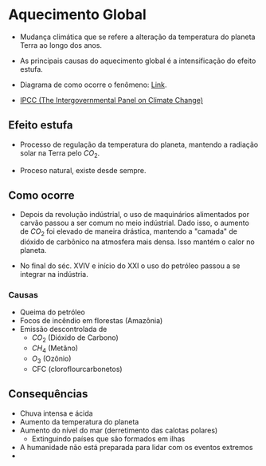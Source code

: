 # Aquecimento Global

- Mudança climática que se refere a alteração da temperatura do planeta Terra ao longo dos anos.

- As principais causas do aquecimento global é a intensificação do efeito estufa.

- Diagrama de como ocorre o fenômeno: [Link](https://igui-ecologia.s3.amazonaws.com/wp-content/uploads/2019/02/Efeito-Estufa.jpg).

- [IPCC (The Intergovernmental Panel on Climate Change)](https://ipcc.ch)

## Efeito estufa

- Processo de regulação da temperatura do planeta, mantendo a radiação solar na Terra pelo $CO_2$.

- Proceso natural, existe desde sempre.

## Como ocorre

- Depois da revolução indústrial, o uso de maquinários alimentados por carvão passou a ser comum no meio indústrial. Dado isso, o aumento de $CO_2$ foi elevado de maneira drástica, mantendo a "camada" de dióxido de carbônico na atmosfera mais densa. Isso mantém o calor no planeta.

- No final do séc. XVIV e início do XXI o uso do petróleo passou a se integrar na indústria.

### Causas

- Queima do petróleo
- Focos de incêndio em florestas (Amazônia)
- Emissão descontrolada de
  - $CO_2$ (Dióxido de Carbono)
  - $CH_4$ (Metâno)
  - $O_3$ (Ozônio)
  - CFC (cloroflourcarbonetos)
## Consequências

- Chuva intensa e ácida
- Aumento da temperatura do planeta
- Aumento do nível do mar (derretimento das calotas polares)
  - Extinguindo países que são formados em ilhas
- A humanidade não está preparada para lidar com os eventos extremos
- 